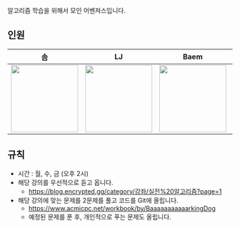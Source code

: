 알고리즘 학습을 위해서 모인 어벤져스입니다.

## 인원
| 솜 | LJ | Baem | 미니 | Gundy |
| :----: | :----: | :----: | :----: | :----: |
| <image src="https://avatars.githubusercontent.com/u/94514250?v=4" width="150px"/> | <image src="https://avatars.githubusercontent.com/u/97071996?v=4" width="150px"/> | <image src="https://avatars.githubusercontent.com/u/77507952?v=4" width="150px"/> | <image src="https://avatars.githubusercontent.com/u/52390923?v=4" width="150px"/> | <image src="https://avatars.githubusercontent.com/u/106914201?v=4" width="150px"/> |

## 규칙
- 시간 : 월, 수, 금 (오후 2시)
- 해당 강의를 우선적으로 듣고 옵니다.
   - https://blog.encrypted.gg/category/강좌/실전%20알고리즘?page=1
- 해당 강의에 맞는 문제를 2문제를 풀고 코드를 Git에 올립니다.
   - https://www.acmicpc.net/workbook/by/BaaaaaaaaaaarkingDog
   - 예정된 문제를 푼 후, 개인적으로 푸는 문제도 올립니다.


